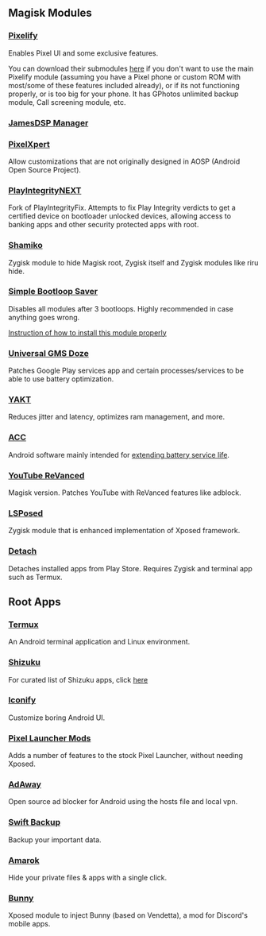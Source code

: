 ## Magisk Modules 
### [Pixelify](https://github.com/Kingsman44/Pixelify)
Enables Pixel UI and some exclusive features.

You can download their submodules [here](https://www.pling.com/p/2004615/) if you don't want to use the main Pixelify module (assuming you have a Pixel phone or custom ROM with most/some of these features included already), or if its not functioning properly, or is too big for your phone. It has GPhotos unlimited backup module, Call screening module, etc.

### [JamesDSP Manager](https://github.com/james34602/JamesDSPManager)

### [PixelXpert](https://github.com/siavash79/PixelXpert)
Allow customizations that are not originally designed in AOSP (Android Open Source Project).
### [PlayIntegrityNEXT](https://github.com/daboynb/PlayIntegrityNEXT)
Fork of PlayIntegrityFix. Attempts to fix Play Integrity verdicts to get a certified device on bootloader unlocked devices, allowing access to banking apps and other security protected apps with root.
### [Shamiko](https://github.com/LSPosed/LSPosed.github.io/releases)
Zygisk module to hide Magisk root, Zygisk itself and Zygisk modules like riru hide.
### [Simple Bootloop Saver](https://github.com/Magisk-Modules-Alt-Repo/Simple_BootloopSaver)
Disables all modules after 3 bootloops. Highly recommended in case anything goes wrong.

[Instruction of how to install this module properly](https://github.com/Magisk-Modules-Alt-Repo/Simple_BootloopSaver/issues/4#issuecomment-1848453159)
### [Universal GMS Doze](https://github.com/gloeyisk/universal-gms-doze)
Patches Google Play services app and certain processes/services to be able to use battery optimization.
### [YAKT](https://github.com/NotZeetaa/YAKT)
Reduces jitter and latency, optimizes ram management, and more.
### [ACC](https://github.com/VR-25/acc)
Android software mainly intended for [extending battery service life](https://batteryuniversity.com/article/bu-808-how-to-prolong-lithium-based-batteries).
### [YouTube ReVanced](https://github.com/j-hc/revanced-magisk-module)
Magisk version. Patches YouTube with ReVanced features like adblock.
### [LSPosed](https://github.com/LSPosed/LSPosed)
Zygisk module that is enhanced implementation of Xposed framework.
### [Detach](https://github.com/j-hc/zygisk-detach)
Detaches installed apps from Play Store. Requires Zygisk and terminal app such as Termux.

## Root Apps
### [Termux](https://github.com/termux/termux-app)
An Android terminal application and Linux environment.
### [Shizuku](https://github.com/RikkaApps/Shizuku)
For curated list of Shizuku apps, click [here](https://github.com/ThePBone/awesome-shizuku)
### [Iconify](https://github.com/Mahmud0808/Iconify)
Customize boring Android UI.
### [Pixel Launcher Mods](https://github.com/KieronQuinn/PixelLauncherMods)
Adds a number of features to the stock Pixel Launcher, without needing Xposed.
### [AdAway](https://adaway.org/)
Open source ad blocker for Android using the hosts file and local vpn.
### [Swift Backup](https://play.google.com/store/apps/details?id=org.swiftapps.swiftbackup)
Backup your important data.
### [Amarok]( https://github.com/deltazefiro/Amarok-Hider )
Hide your private files & apps with a single click.
### [Bunny](https://github.com/pyoncord/Bunny)
Xposed module to inject Bunny (based on Vendetta), a mod for Discord's mobile apps.
